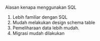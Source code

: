 Alasan kenapa menggunakan SQL
1. Lebih familiar dengan SQL
2. Mudah melakukan design schema table
3. Pemeliharaan data lebih mudah.
4. Migrasi mudah dilakukan